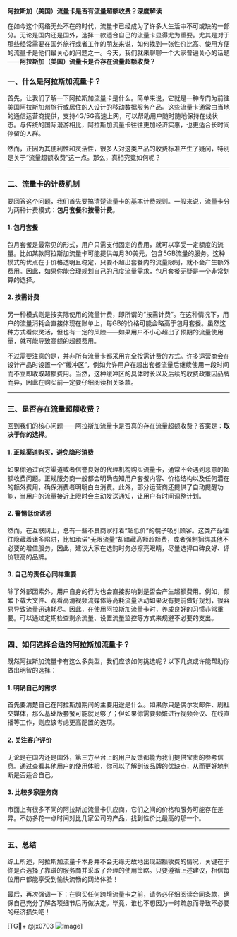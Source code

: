 **阿拉斯加（美国）流量卡是否有流量超额收费？深度解读**

在如今这个网络无处不在的时代，流量卡已经成为了许多人生活中不可或缺的一部分。无论是国内还是国外，选择一款适合自己的流量卡显得尤为重要。尤其是对于那些经常需要在国外旅行或者工作的朋友来说，如何找到一张性价比高、使用方便的流量卡是他们最关心的问题之一。今天，我们就来聊聊一个大家普遍关心的话题——**阿拉斯加（美国）流量卡是否存在流量超额收费？**

### 一、什么是阿拉斯加流量卡？

首先，让我们了解一下阿拉斯加流量卡是什么。简单来说，它就是一种专门为前往美国阿拉斯加州旅行或居住的人设计的移动数据服务产品。这些流量卡通常由当地的通信运营商提供，支持4G/5G高速上网，可以帮助用户随时随地保持在线状态。与传统的国际漫游相比，阿拉斯加流量卡往往更加经济实惠，也更适合长时间停留的人群。

然而，正因为其便利性和灵活性，很多人对这类产品的收费标准产生了疑问，特别是关于“流量超额收费”这一点。那么，真相究竟如何呢？

---

### 二、流量卡的计费机制

要回答这个问题，我们首先要搞清楚流量卡的基本计费规则。一般来说，流量卡分为两种计费模式：**包月套餐**和**按需计费**。

#### 1. 包月套餐
包月套餐是最常见的形式，用户只需支付固定的费用，就可以享受一定额度的流量。比如某款阿拉斯加流量卡可能提供每月30美元，包含5GB流量的服务。这种模式的优点在于价格透明且稳定，只要不超出套餐内的流量限制，就不会产生额外费用。因此，如果你能合理规划自己的月度流量需求，包月套餐无疑是一个非常划算的选择。

#### 2. 按需计费
另一种模式则是按实际使用的流量计费，即所谓的“按需计费”。在这种情况下，用户的流量消耗会直接体现在账单上，每GB的价格可能会略高于包月套餐。虽然这种方式看似灵活，但也有一定的风险——如果用户不小心超出了预期的流量使用量，就可能导致高额的超额费用。

不过需要注意的是，并非所有流量卡都采用完全按需计费的方式。许多运营商会在设计产品时设置一个“缓冲区”，例如允许用户在超出套餐流量后继续使用一段时间而不立即收取超额费用。当然，这种缓冲区的具体时长以及后续的收费政策因品牌而异，因此在购买前一定要仔细阅读相关条款。

---

### 三、是否存在流量超额收费？

回到我们的核心问题——阿拉斯加流量卡是否真的存在流量超额收费？答案是：**取决于你的选择**。

#### 1. 正规渠道购买，避免隐形消费
如果你通过官方渠道或者信誉良好的代理机构购买流量卡，通常不会遇到恶意的超额收费问题。正规服务商一般都会明确告知用户套餐内容、价格结构以及任何潜在的额外费用，确保消费者明明白白消费。此外，部分运营商还提供了自动提醒功能，当用户的流量接近上限时会主动发送通知，让用户有时间调整计划。

#### 2. 警惕低价诱惑
然而，在互联网上，总有一些不良商家打着“超低价”的幌子吸引顾客。这类产品往往隐藏着诸多陷阱，比如承诺“无限流量”却暗藏高额超额费，或者强制捆绑其他不必要的增值服务。因此，建议大家在选购时务必擦亮眼睛，尽量选择口碑良好、评价较高的品牌。

#### 3. 自己的责任心同样重要
除了外部因素外，用户自身的行为也会直接影响到是否会产生超额费用。例如，频繁下载大文件、观看高清视频流媒体等高耗流量活动如果没有提前做好规划，很容易导致流量迅速耗尽。因此，在使用阿拉斯加流量卡时，养成良好的习惯非常重要。可以通过定期检查剩余流量、设置流量监控等方式来规避不必要的支出。

---

### 四、如何选择合适的阿拉斯加流量卡？

既然阿拉斯加流量卡有这么多类型，我们应该如何挑选呢？以下几点或许能帮助你做出明智的选择：

#### 1. 明确自己的需求
首先要清楚自己在阿拉斯加期间的主要用途是什么。如果你只是偶尔发邮件、刷社交媒体，那么基础版套餐可能就足够了；但如果你需要频繁进行视频会议、在线直播等工作，则应该考虑更高配置的选项。

#### 2. 关注客户评价
无论是在国内还是国外，第三方平台上的用户反馈都能为我们提供宝贵的参考信息。通过查看其他用户的使用体验，你可以了解到该品牌的优缺点，从而更好地判断是否适合自己。

#### 3. 比较多家服务商
市面上有很多不同的阿拉斯加流量卡供应商，它们之间的价格和服务可能存在差异。不妨多花一点时间对比几家公司的产品，找到性价比最高的那一个。

---

### 五、总结

综上所述，阿拉斯加流量卡本身并不会无缘无故地出现超额收费的情况，关键在于你是否选择了靠谱的服务商并采取了合理的使用策略。只要遵循上述建议，相信每位用户都能享受到愉快流畅的网络体验！

最后，再次强调一下：在购买任何跨境流量卡之前，请务必仔细阅读合同条款，确保自己充分了解各项细节后再做决定。毕竟，谁也不想因为一时疏忽而导致不必要的经济损失吧！

[TG💪+ @jx0703 ![Image](https://github.com/user-attachments/assets/dbca1d08-cadb-493c-b0ec-ad6f7a83f270)]